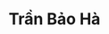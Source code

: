 ---
layout: album_gallery
resource: instagram
title: "Trần Bảo Hà"
description: "Instagram albums of Trần Bảo Hà</br>. Username: baohatran704"
active: gallery
images:
- image_path: /baohatran704/-1/20181206_132739_46093423_1080485302139078_8903431710154292737_n.jpg
  gallery-folder: /gallery/baohatran704/-1/
  gallery-name: -1
  gallery-date: March 2025
- image_path: /baohatran704/0/20200429_111500_95493855_160632888749428_2312089569402933193_n.jpg
  gallery-folder: /gallery/baohatran704/0/
  gallery-name: 0
  gallery-date: March 2025
- image_path: /baohatran704/1/20200716_205438_106816710_302295367803871_4605922565949971735_n.jpg
  gallery-folder: /gallery/baohatran704/1/
  gallery-name: 1
  gallery-date: March 2025
- image_path: /baohatran704/2/20200904_182309_118775455_926569221174837_5661661252081086880_n.jpg
  gallery-folder: /gallery/baohatran704/2/
  gallery-name: 2
  gallery-date: March 2025
- image_path: /baohatran704/3/20190703_172642_65048813_2357228844495523_4306902346910995095_n.jpg
  gallery-folder: /gallery/baohatran704/3/
  gallery-name: 3
  gallery-date: March 2025
- image_path: /baohatran704/4/20190328_190929_53752338_1104446653071292_849656195180676641_n.jpg
  gallery-folder: /gallery/baohatran704/4/
  gallery-name: 4
  gallery-date: March 2025
- image_path: /baohatran704/5/20241214_103239_467762181_890374436513295_3664682076074982453_n.jpg
  gallery-folder: /gallery/baohatran704/5/
  gallery-name: 5
  gallery-date: March 2025
- image_path: /baohatran704/6/20241212_115358_469912641_1281213039561267_1000653820350144645_n.jpg
  gallery-folder: /gallery/baohatran704/6/
  gallery-name: 6
  gallery-date: March 2025
- image_path: /baohatran704/7/20231009_204919_387272689_715832793907198_3792406719745582639_n.jpg
  gallery-folder: /gallery/baohatran704/7/
  gallery-name: 7
  gallery-date: March 2025
---